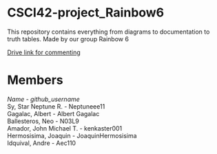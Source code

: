 # CSCI42-project_Rainbow6
This repository contains everything from diagrams to documentation to truth tables. Made by our group Rainbow 6

[Drive link for commenting](https://drive.google.com/file/d/1l2twNZSvD8vcauIDmK8DwEhbC4elnEif/view?usp=sharing)


# Members
_Name - github_username_ \
Sy, Star Neptune R. - Neptuneee11 \
Gagalac, Albert - Albert Gagalac \
Ballesteros, Neo - N03L9 \
Amador, John Michael T. - kenkaster001 \
Hermosisima, Joaquin - JoaquinHermosisima \
Idquival, Andre - Aec110
